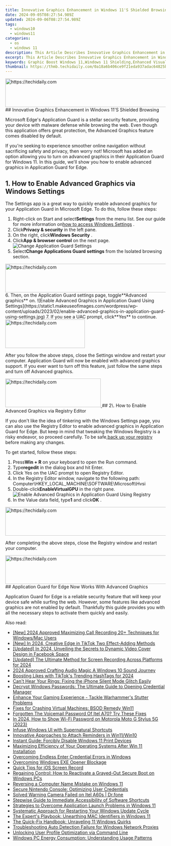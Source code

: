 ```yaml
---
title: Innovative Graphics Enhancement in Windows 11'S Shielded Browsing
date: 2024-09-05T08:27:54.989Z
updated: 2024-09-06T08:27:54.989Z
tags:
  - windows10
  - windows11
categories:
  - os
  - windows 11
description: This Article Describes Innovative Graphics Enhancement in Windows 11'S Shielded Browsing
excerpt: This Article Describes Innovative Graphics Enhancement in Windows 11'S Shielded Browsing
keywords: Graphic Boost Windows 11,Windows 11 Shielding,Enhanced Visuals Windows,Protected Graphics Window,Improved Display W11,Browser Safeguard Graphics,Shielded W11 Graphics
thumbnail: https://thmb.techidaily.com/0a18a6b406ce9f21eda937adac64825b459ee3a87d13a642256000f5335eb2cc.jpg
---
```


<!-- affiliate ads begin -->
<a href="https://ephamedtechinc.pxf.io/c/5597632/2135474/26400" target="_top" id="2135474">
  <img src="//a.impactradius-go.com/display-ad/26400-2135474" border="0" alt="https://techidaily.com" width="600" height="90"/>
</a>
<img height="0" width="0" src="https://ephamedtechinc.pxf.io/i/5597632/2135474/26400" style="position:absolute;visibility:hidden;" border="0" />
<!-- affiliate ads end -->
## Innovative Graphics Enhancement in Windows 11'S Shielded Browsing

 Microsoft Edge's Application Guard is a stellar security feature, providing your device with malware defense while browsing the web. Even though this application offers great protection, the Advanced Graphics feature comes disabled by default.

 If you're seeking to experience smoother online navigation without sacrificing safety and privacy, then worry not! Microsoft has added an option allowing you to turn on advanced graphics in their Application Guard for Windows 11\. In this guide, we'll show you how to enable advanced graphics in Application Guard for Edge.

## 1\. How to Enable Advanced Graphics via Windows Settings

 The Settings app is a great way to quickly enable advanced graphics for your Application Guard in Microsoft Edge. To do this, follow these steps:

1. Right-click on Start and select**Settings** from the menu list. See our guide for more information on[how to access Windows Settings](https://www.makeuseof.com/windows-ways-to-open-system-settings/) .
2. Click**Privacy & security** in the left pane.
3. On the right, click**Windows Security** .
4. Click**App & browser control** on the next page.  
![Change Application Guard Settings](https://static1.makeuseofimages.com/wordpress/wp-content/uploads/2023/02/change-application-guard-settings.jpg)
5. Select**Change Applications Guard settings** from the Isolated browsing section.
<!-- affiliate ads begin -->
<a href="https://review-au.sjv.io/c/5597632/2135315/14409" target="_top" id="2135315">
  <img src="//a.impactradius-go.com/display-ad/14409-2135315" border="0" alt="https://techidaily.com" width="728" height="90"/>
</a>
<img height="0" width="0" src="https://review-au.sjv.io/i/5597632/2135315/14409" style="position:absolute;visibility:hidden;" border="0" />
<!-- affiliate ads end -->
6. Then, on the Application Guard settings page, toggle**Advanced graphics** on.  
![Enable Advanced Graphics in Application Guard Using Settings](https://static1.makeuseofimages.com/wordpress/wp-content/uploads/2023/02/enable-advanced-graphics-in-application-guard-using-settings.jpg)
7. If you see a UAC prompt, click**Yes** to continue.
<!-- affiliate ads begin -->
<a href="https://review-au.sjv.io/c/5597632/2098705/14409" target="_top" id="2098705">
  <img src="//a.impactradius-go.com/display-ad/14409-2098705" border="0" alt="https://techidaily.com" width="250" height="90"/>
</a>
<img height="0" width="0" src="https://review-au.sjv.io/i/5597632/2098705/14409" style="position:absolute;visibility:hidden;" border="0" />
<!-- affiliate ads end -->

 After you follow the above steps, close the Settings window and restart your computer. Application Guard will now be enabled with advanced graphics support. If you ever want to turn off this feature, just follow the same steps and turn off Advanced graphics.

<!-- affiliate ads begin -->
<a href="https://aligracehair.sjv.io/c/5597632/2115945/19272" target="_top" id="2115945">
  <img src="//a.impactradius-go.com/display-ad/19272-2115945" border="0" alt="https://techidaily.com" width="300" height="90"/>
</a>
<img height="0" width="0" src="https://aligracehair.sjv.io/i/5597632/2115945/19272" style="position:absolute;visibility:hidden;" border="0" />
<!-- affiliate ads end -->
## 2\. How to Enable Advanced Graphics via Registry Editor

 If you don't like the idea of tinkering with the Windows Settings page, you can also use the Registry Editor to enable advanced graphics in Application Guard for Edge. But keep in mind that tweaking the Windows Registry is a risky endeavor, so proceed carefully. To be safe,[back up your registry](https://www.makeuseof.com/tag/backup-restore-windows-registry/) before making any changes.

To get started, follow these steps:

1. Press**Win + R** on your keyboard to open the Run command.
2. Type**regedit** in the dialog box and hit Enter.
3. Click Yes on the UAC prompt to open Registry Editor.
4. In the Registry Editor window, navigate to the following path:  
Computer\HKEY_LOCAL_MACHINE\SOFTWARE\Microsoft\Hvsi
5. Double-click**EnableVirtualGPU** in the right pane.  
![Enable Advanced Graphics in Application Guard Using Registry](https://static1.makeuseofimages.com/wordpress/wp-content/uploads/2023/02/enable-advanced-graphics-in-application-guard-using-registry.jpg)
6. In the Value data field, type**1** and click**OK** .
<!-- affiliate ads begin -->
<a href="https://aidotcom.pxf.io/c/5597632/2134499/19576" target="_top" id="2134499">
  <img src="//a.impactradius-go.com/display-ad/19576-2134499" border="0" alt="https://techidaily.com" width="600" height="90"/>
</a>
<img height="0" width="0" src="https://aidotcom.pxf.io/i/5597632/2134499/19576" style="position:absolute;visibility:hidden;" border="0" />
<!-- affiliate ads end -->

 After completing the above steps, close the Registry window and restart your computer.

<!-- affiliate ads begin -->
<a href="https://unicoeye.pxf.io/c/5597632/2134238/18498" target="_top" id="2134238">
  <img src="//a.impactradius-go.com/display-ad/18498-2134238" border="0" alt="https://techidaily.com" width="728" height="90"/>
</a>
<img height="0" width="0" src="https://unicoeye.pxf.io/i/5597632/2134238/18498" style="position:absolute;visibility:hidden;" border="0" />
<!-- affiliate ads end -->
## Application Guard for Edge Now Works With Advanced Graphics

 Application Guard for Edge is a reliable security feature that will keep your device safe while surfing the web. However, some features like advanced graphics are not enabled by default. Thankfully this guide provides you with all the necessary steps to activate them quickly and easily.


<ins class="adsbygoogle"
     style="display:block"
     data-ad-format="autorelaxed"
     data-ad-client="ca-pub-7571918770474297"
     data-ad-slot="1223367746"></ins>



<ins class="adsbygoogle"
     style="display:block"
     data-ad-client="ca-pub-7571918770474297"
     data-ad-slot="8358498916"
     data-ad-format="auto"
     data-full-width-responsive="true"></ins>

<span class="atpl-alsoreadstyle">Also read:</span>
<div><ul>
<li><a href="https://screen-video-capture.techidaily.com/new-2024-approved-maximizing-call-recording-20plus-techniques-for-windowsmac-users/"><u>[New] 2024 Approved  Maximizing Call Recording  20+ Techniques for Windows/Mac Users</u></a></li>
<li><a href="https://fox-links.techidaily.com/new-in-2024-creative-edge-in-tiktok-two-effect-adding-methods/"><u>[New] In 2024, Creative Edge in TikTok  Two Effect-Adding Methods</u></a></li>
<li><a href="https://facebook-clips.techidaily.com/updated-in-2024-unveiling-the-secrets-to-dynamic-video-cover-design-in-facebook-space/"><u>[Updated] In 2024, Unveiling the Secrets to Dynamic Video Cover Design in Facebook Space</u></a></li>
<li><a href="https://video-capture.techidaily.com/updated-the-ultimate-method-for-screen-recording-across-platforms-for-2024/"><u>[Updated] The Ultimate Method for Screen Recording Across Platforms for 2024</u></a></li>
<li><a href="https://fox-links.techidaily.com/2024-approved-crafting-audio-magic-a-windows-10-sound-journey/"><u>2024 Approved  Crafting Audio Magic  A Windows 10 Sound Journey</u></a></li>
<li><a href="https://tiktok-video-recordings.techidaily.com/boosting-likes-with-tiktoks-trending-hashtags-for-2024/"><u>Boosting Likes with TikTok's Trending HashTags for 2024</u></a></li>
<li><a href="https://tech-renaissance.techidaily.com/cant-hear-your-rings-fixing-the-iphone-silent-mode-glitch-easily/"><u>Can't Hear Your Rings: Fixing the iPhone Silent Mode Glitch Easily</u></a></li>
<li><a href="https://win11.techidaily.com/decrypt-windows-passwords-the-ultimate-guide-to-opening-credential-manager/"><u>Decrypt Windows Passwords: The Ultimate Guide to Opening Credential Manager</u></a></li>
<li><a href="https://win11.techidaily.com/enhance-your-gaming-experience-tackle-warhammers-stutter-problems/"><u>Enhance Your Gaming Experience - Tackle Warhammer's Stutter Problems</u></a></li>
<li><a href="https://win11.techidaily.com/fixes-for-crashing-virtual-machines-bsod-remedy-win11/"><u>Fixes for Crashing Virtual Machines: BSOD Remedy Win11</u></a></li>
<li><a href="https://unlock-android.techidaily.com/forgotten-the-voicemail-password-of-itel-a70-try-these-fixes-by-drfone-android/"><u>Forgotten The Voicemail Password Of Itel A70? Try These Fixes</u></a></li>
<li><a href="https://android-unlock.techidaily.com/in-2024-how-to-show-wi-fi-password-on-motorola-moto-g-stylus-5g-2023-by-drfone-android/"><u>In 2024, How to Show Wi-Fi Password on Motorola Moto G Stylus 5G (2023)</u></a></li>
<li><a href="https://win11.techidaily.com/infuse-windows-ui-with-supernatural-shortcuts/"><u>Infuse Windows UI with Supernatural Shortcuts</u></a></li>
<li><a href="https://win11.techidaily.com/innovative-approaches-to-attach-reminders-in-win11win10/"><u>Innovative Approaches to Attach Reminders in Win11/Win10</u></a></li>
<li><a href="https://win11.techidaily.com/instant-guide-forcibly-disable-windows-11-print-devices/"><u>Instant Guide: Forcibly Disable Windows 11 Print Devices</u></a></li>
<li><a href="https://win11.techidaily.com/maximizing-efficiency-of-your-operating-systems-after-win-11-installation/"><u>Maximizing Efficiency of Your Operating Systems After Win 11 Installation</u></a></li>
<li><a href="https://win11.techidaily.com/overcoming-endless-enter-credential-errors-in-windows/"><u>Overcoming Endless Enter Credential Errors in Windows</u></a></li>
<li><a href="https://win11.techidaily.com/overcoming-windows-exe-opener-blockage/"><u>Overcoming Windows EXE Opener Blockage</u></a></li>
<li><a href="https://video-screen-grab.techidaily.com/quick-tips-for-ios-screen-record/"><u>Quick Tips for iOS Screen Record</u></a></li>
<li><a href="https://win11.techidaily.com/regaining-control-how-to-reactivate-a-grayed-out-secure-boot-on-windows-pcs/"><u>Regaining Control: How to Reactivate a Grayed-Out Secure Boot on Windows PCs</u></a></li>
<li><a href="https://win11.techidaily.com/reversing-a-computer-name-mistake-on-windows-11/"><u>Reversing a Computer Name Mistake on Windows 11</u></a></li>
<li><a href="https://games-able.techidaily.com/secure-nintendo-console-optimizing-user-credentials/"><u>Secure Nintendo Console: Optimizing User Credentials</u></a></li>
<li><a href="https://fix-guide.techidaily.com/solved-warning-camera-failed-on-itel-a60s-drfone-by-drfone-fix-android-problems-fix-android-problems/"><u>Solved Warning Camera Failed on Itel A60s | Dr.fone</u></a></li>
<li><a href="https://win11.techidaily.com/stepwise-guide-to-immediate-accessibility-of-software-shortcuts/"><u>Stepwise Guide to Immediate Accessibility of Software Shortcuts</u></a></li>
<li><a href="https://win11.techidaily.com/strategies-to-overcome-application-launch-problems-in-windows-11/"><u>Strategies to Overcome Application Launch Problems in Windows 11</u></a></li>
<li><a href="https://win11.techidaily.com/systematic-approach-for-restarting-your-windows-update-cycle/"><u>Systematic Approach for Restarting Your Windows Update Cycle</u></a></li>
<li><a href="https://win11.techidaily.com/the-experts-playbook-unearthing-mac-identifiers-in-windows-11/"><u>The Expert's Playbook: Unearthing MAC Identifiers in Windows 11</u></a></li>
<li><a href="https://win11.techidaily.com/the-quick-fix-handbook-unraveling-11-windows-quirks/"><u>The Quick-Fix Handbook: Unraveling 11 Windows Quirks</u></a></li>
<li><a href="https://win11.techidaily.com/troubleshooting-auto-detection-failure-for-windows-network-proxies/"><u>Troubleshooting Auto Detection Failure for Windows Network Proxies</u></a></li>
<li><a href="https://win11.techidaily.com/unlocking-user-profile-optimization-via-command-line/"><u>Unlocking User Profile Optimization via Command Line</u></a></li>
<li><a href="https://win11.techidaily.com/windows-pc-energy-consumption-understanding-usage-patterns/"><u>Windows PC Energy Consumption: Understanding Usage Patterns</u></a></li>
</ul></div>
